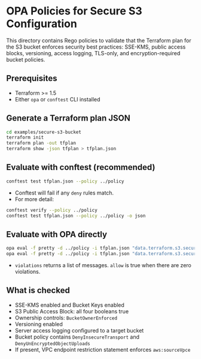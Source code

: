 # OPA Policies for Secure S3 Configuration

This directory contains Rego policies to validate that the Terraform plan for the S3 bucket enforces security best practices: SSE-KMS, public access blocks, versioning, access logging, TLS-only, and encryption-required bucket policies.

## Prerequisites

- Terraform >= 1.5
- Either `opa` or `conftest` CLI installed

## Generate a Terraform plan JSON

```bash
cd examples/secure-s3-bucket
terraform init
terraform plan -out tfplan
terraform show -json tfplan > tfplan.json
```

## Evaluate with conftest (recommended)

```bash
conftest test tfplan.json --policy ../policy
```

- Conftest will fail if any `deny` rules match.
- For more detail:

```bash
conftest verify --policy ../policy
conftest test tfplan.json --policy ../policy -o json
```

## Evaluate with OPA directly

```bash
opa eval -f pretty -d ../policy -i tfplan.json "data.terraform.s3.security.violations"
opa eval -f pretty -d ../policy -i tfplan.json "data.terraform.s3.security.allow"
```

- `violations` returns a list of messages. `allow` is true when there are zero violations.

## What is checked

- SSE-KMS enabled and Bucket Keys enabled
- S3 Public Access Block: all four booleans true
- Ownership controls: `BucketOwnerEnforced`
- Versioning enabled
- Server access logging configured to a target bucket
- Bucket policy contains `DenyInsecureTransport` and `DenyUnEncryptedObjectUploads`
- If present, VPC endpoint restriction statement enforces `aws:sourceVpce`

